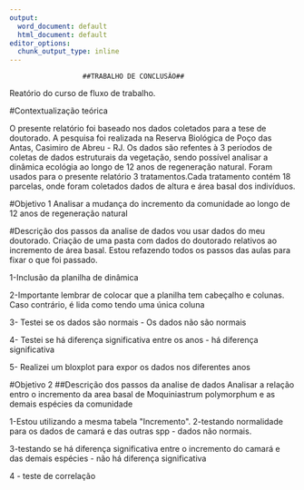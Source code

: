 ```yaml
---
output:
  word_document: default
  html_document: default
editor_options: 
  chunk_output_type: inline
---
```

                      ##TRABALHO DE CONCLUSÃO##
                                
Reatório do curso de fluxo de trabalho.

#Contextualização teórica

O presente relatório foi baseado nos dados coletados para a tese de doutorado.
A pesquisa foi realizada na Reserva Biológica de Poço das Antas, Casimiro de Abreu - RJ.
Os dados são refentes à 3 períodos de coletas de dados estruturais da vegetação, sendo possível analisar a dinâmica ecológia ao longo de 12 anos de regeneração natural.
Foram usados para o presente relatório 3 tratamentos.Cada tratamento contém 18 parcelas, onde foram coletados dados de altura e área basal dos indivíduos.


#Objetivo 1
Analisar a mudança do incremento da comunidade ao longo de 12 anos de regeneração natural

#Descrição dos passos da analise de dados 
vou usar dados do meu doutorado.
Criação de uma pasta com dados do doutorado relativos ao incremento de área basal.
Estou refazendo todos os passos das aulas para fixar o que foi passado.

1-Inclusão da planilha de dinâmica

2-Importante lembrar de colocar que a planilha tem cabeçalho e colunas. Caso contrário, é lida como tendo uma única coluna

3- Testei se os dados são normais - Os dados não são normais

4- Testei se há diferença significativa entre os anos - há diferença significativa

5- Realizei um bloxplot para expor os dados nos diferentes anos


#Objetivo 2
##Descrição dos passos da analise de dados 
Analisar a relação entro o incremento da area basal de Moquiniastrum polymorphum e as demais espécies da comunidade

1-Estou utilizando a mesma tabela "Incremento".
2-testando normalidade para os dados de camará e das outras spp - dados não normais.

3-testando se há diferença significativa entre o incremento do camará e das demais espécies - não há diferença significativa

4 - teste de correlação


